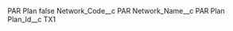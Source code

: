 <?xml version="1.0" encoding="UTF-8"?>
<CustomMetadata xmlns="http://soap.sforce.com/2006/04/metadata" xmlns:xsi="http://www.w3.org/2001/XMLSchema-instance" xmlns:xsd="http://www.w3.org/2001/XMLSchema">
    <label>PAR Plan</label>
    <protected>false</protected>
    <values>
        <field>Network_Code__c</field>
        <value xsi:type="xsd:string">PAR</value>
    </values>
    <values>
        <field>Network_Name__c</field>
        <value xsi:type="xsd:string">PAR Plan</value>
    </values>
    <values>
        <field>Plan_Id__c</field>
        <value xsi:type="xsd:string">TX1</value>
    </values>
</CustomMetadata>
